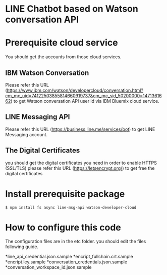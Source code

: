# LINE Chatbot based on Watson conversation API

# Prerequisite cloud service
You should get the accounts from those cloud services.

## IBM Watson Conversation
Please refer this URL (https://www.ibm.com/watson/developercloud/conversation.html?cm_mc_uid=74122503855814660919737&cm_mc_sid_50200000=1471361662) to get Watson conversation API user id via IBM Bluemix cloud service.

## LINE Messaging API
Please refer this URL (https://business.line.me/services/bot) to get LINE Messaging account.

## The Digital Certificates 
you should get the digital certificates you need in order to enable HTTPS (SSL/TLS) 
please refer this URL (https://letsencrypt.org/) to get free the digital certificates


# Install prerequisite package

~~~
$ npm install fs async line-msg-api watson-developer-cloud
~~~


# How to configure this code

The configuration files are in the etc folder. you should edit the files following guide.

*line_api_credential.json.sample
*encript_fullchain.crt.sample
*encript.ley.sample
*conversation_credentials.json.sample
*conversation_workspace_id.json.sample














